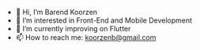 - 👋 Hi, I’m Barend Koorzen
- 👀 I’m interested in Front-End and Mobile Development
- 🌱 I’m currently improving on Flutter
- 📫 How to reach me: koorzenb@gmail.com
